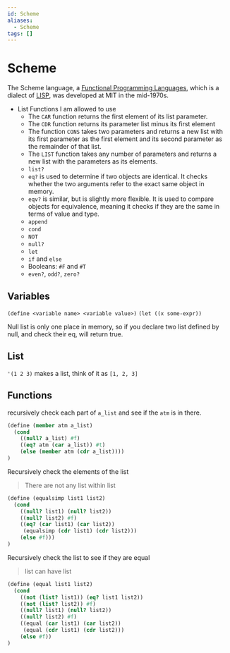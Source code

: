 ```yaml
---
id: Scheme
aliases:
  - Scheme
tags: []
---
```


# Scheme
The Scheme language, a [Functional Programming Languages](./Functional%20Programming%20Languages.md), which is a dialect of [LISP](./LISP.md), was developed at MIT in the mid-1970s.  

- List Functions I am allowed to use 
  - The `CAR` function returns the first element of its list parameter.
  - The `CDR` function returns its parameter list minus its first element
  - The function `CONS` takes two parameters and returns a new list with its first parameter as the first element and its second parameter as the remainder of that list.
  - The `LIST` function takes any number of parameters and returns a new list with the parameters as its elements. 
  - `list?` 
  - `eq?` is used to determine if two objects are identical. It checks whether the two arguments refer to the exact same object in memory.
  - `eqv?` is similar, but is slightly more flexible. It is used to compare objects for equivalence, meaning it checks if they are the same in terms of value and type.
  - `append` 
  - `cond` 
  - `NOT` 
  - `null?` 
  - `let` 
  - `if` and `else`  
  - Booleans: `#F` and `#T` 
  - `even?`, `odd?`, `zero?`   

## Variables
`(define <variable name> <variable value>)` 
`(let ((x some-expr))` 


Null list is only one place in memory, so if you declare two list defined by null, and check their eq, will return true.  

## List 
`'(1 2 3)` makes a list, think of it as `[1, 2, 3]` 

## Functions
recursively check each part of `a_list` and see if the `atm` is in there.  
```scheme
(define (member atm a_list)
  (cond
    ((null? a_list) #f)
    ((eq? atm (car a_list)) #t)
    (else (member atm (cdr a_list))))
)
```

Recursively check the elements of the list 
> There are not any list within list 
```scheme
(define (equalsimp list1 list2)
  (cond
    ((null? list1) (null? list2))
    ((null? list2) #f)
    ((eq? (car list1) (car list2))
     (equalsimp (cdr list1) (cdr list2)))
    (else #f)))
)
```

Recursively check the list to see if they are equal
> list can have list 
```scheme
(define (equal list1 list2)
  (cond
    ((not (list? list1)) (eq? list1 list2))
    ((not (list? list2)) #f)
    ((null? list1) (null? list2))
    ((null? list2) #f)
    ((equal (car list1) (car list2))
     (equal (cdr list1) (cdr list2)))
    (else #f))
)
```

